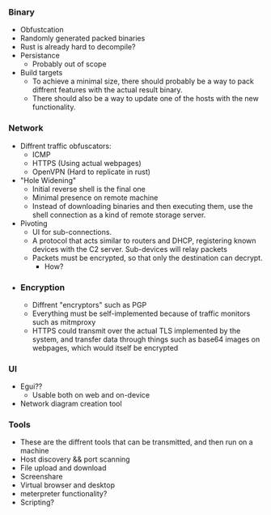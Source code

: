 ### Binary
- Obfustcation
- Randomly generated packed binaries
- Rust is already hard to decompile?
- Persistance
  - Probably out of scope
- Build targets
  - To achieve a minimal size, there should probably be a way to pack diffrent features with the actual result binary.
  - There should also be a way to update one of the hosts with the new functionality.

### Network
- Diffrent traffic obfuscators:
  - ICMP
  - HTTPS (Using actual webpages)
  - OpenVPN (Hard to replicate in rust)
- "Hole Widening"
  - Initial reverse shell is the final one
  - Minimal presence on remote machine
  - Instead of downloading binaries and then executing them, use the shell connection as a kind of remote storage server.
- Pivoting
  - UI for sub-connections.
  - A protocol that acts similar to routers and DHCP, registering known devices with the C2 server. Sub-devices will relay packets
  - Packets must be encrypted, so that only the destination can decrypt.
    - How?
- ### Encryption
  - Diffrent "encryptors" such as PGP
  - Everything must be self-implemented because of traffic monitors such as mitmproxy
  - HTTPS could transmit over the actual TLS implemented by the system, and transfer data through things such as base64 images on webpages, which would itself be encrypted

### UI
- Egui??
  - Usable both on web and on-device
- Network diagram creation tool

### Tools
- These are the diffrent tools that can be transmitted, and then run on a machine
- Host discovery && port scanning
- File upload and download
- Screenshare
- Virtual browser and desktop
- meterpreter functionality?
- Scripting?
